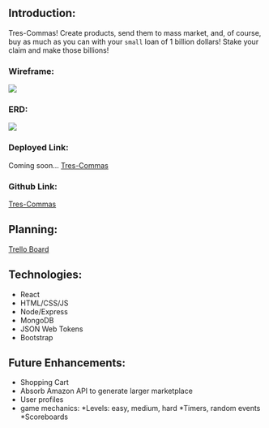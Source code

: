 ## Introduction:

Tres-Commas! Create products, send them to mass market, and, of course, buy as much as you can with your `small` loan of 1 billion dollars! Stake your claim and make those billions!

### Wireframe:
![](https://i.imgur.com/I0OWsjZ.png)

### ERD:
![](https://www.lucidchart.com/documents/edit/24b2a5f7-539b-46e9-a315-bacf31d57aee)

### Deployed Link:

Coming soon...
[Tres-Commas]()

### Github Link:

[Tres-Commas](https://github.com/drmartirosian/PROJ4)

## Planning:

[Trello Board](https://trello.com/b/RzH2m8Gt/tres-commas)

## Technologies:

- React
- HTML/CSS/JS
- Node/Express
- MongoDB
- JSON Web Tokens
- Bootstrap


## Future Enhancements:

- Shopping Cart
- Absorb Amazon API to generate larger marketplace
- User profiles
- game mechanics:
    *Levels: easy, medium, hard
    *Timers, random events
    *Scoreboards